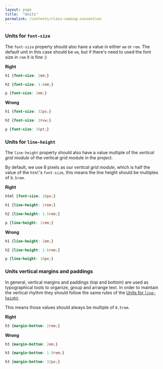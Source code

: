 ```yaml
---
layout: page
title:  "Units"
permalink: /contents/class-naming-convention
---
```


### Units for `font-size`

The `font-size` property should also have a value in either `em` or `rem`. The default unit in this case should be `em`, but if there's need to used the font size in `rem` it is fine :)

**Right**

```scss
h1 {font-size: 2em;}

h2 {font-size: 1.6em;}

p {font-size: 1em;}
```

**Wrong**

```scss
h1 {font-size: 32px;}

h2 {font-size: 10vw;}

p {font-size: 16pt;}
```

### Units for `line-height`

The `line-height` property should also have a value multiple of the _vertical grid module_ of the vertical grid module in the project.

By default, we use 8 pixels as our _vertical grid module_, which is half the value of the `html`'s `font-size`, this means the line height should be multiples of `0.5rem`.

**Right**

```scss
html {font-size: 16px;}

h1 {line-height: 2rem;}

h2 {line-height: 1.5rem;}

p {line-height: 1rem;}
```

**Wrong**

```scss
h1 {line-height: 2em;}

h2 {line-height: 1.6rem;}

p {line-height: 16px;}
```

### Units vertical margins and paddings

In general, vertical margins and paddings (top and bottom) are used as typographical tools to organize, group and arrange text. In order to maintain the vertical rhythm they should follow the same rules of the [Units for `line-height`](#units-for-line-height).

This means those values should always be multiple of `0.5rem`.

**Right**

```scss
h3 {margin-bottom: 2rem;}
```

**Wrong**

```scss
h3 {margin-bottom: 2em;}

h3 {margin-bottom: 1.9rem;}

h3 {margin-bottom: 32px;}
```